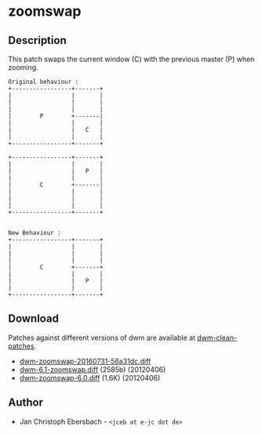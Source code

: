zoomswap
========

Description
-----------
This patch swaps the current window (C) with the previous master (P) when zooming.

	Original behaviour :
	+-----------------+-------+
	|                 |       |
	|                 |       |
	|                 |       |
	|        P        +-------|
	|                 |       |
	|                 |   C   |
	|                 |       |
	+-----------------+-------+

	+-----------------+-------+
	|                 |       |
	|                 |   P   |
	|                 |       |
	|        C        +-------|
	|                 |       |
	|                 |       |
	|                 |       |
	+-----------------+-------+


	New Behaviour :
	+-----------------+-------+
	|                 |       |
	|                 |       |
	|                 |       |
	|        C        +-------+
	|                 |       |
	|                 |   P   |
	|                 |       |
	+-----------------+-------+

Download
--------
Patches against different versions of dwm are available at
[dwm-clean-patches](https://github.com/jceb/dwm-clean-patches).

* [dwm-zoomswap-20160731-56a31dc.diff](dwm-zoomswap-20160731-56a31dc.diff)
* [dwm-6.1-zoomswap.diff](dwm-6.1-zoomswap.diff) (2585b) (20120406)
* [dwm-zoomswap-6.0.diff](dwm-zoomswap-6.0.diff) (1.6K) (20120406)

Author
------
* Jan Christoph Ebersbach - `<jceb at e-jc dot de>`
